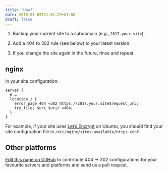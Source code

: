```yaml
---
title: "How?"
date: 2018-01-05T21:01:29+01:00
draft: false
---
```


1. Backup your current site to a subdomain (e.g., `2017.your.site`).

2. Add a 404 to 302 rule (see below) to your latest version.

3. If you change the site again in the future, rinse and repeat.

## nginx

In your site configuration:

```nginx
server {
  # …
  location / {
    error_page 404 =302 https://2017.your.site$request_uri;
    try_files $uri $uri/ =404;
  }
}
```

For example, if your site uses [Let’s Encrypt](https://letsencrypt.org) on Ubuntu, you should find your site configuration file in `/etc/nginx/sites-available/https.conf`.

## Other platforms

[Edit this page on GitHub](https://github.com/indie-mirror) to contribute 404 → 302 configurations for your favourite servers and platforms and send us a pull request.
